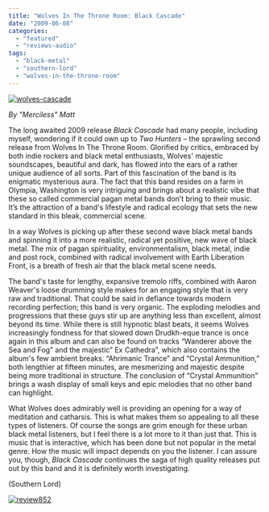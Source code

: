 ```yaml
---
title: "Wolves In The Throne Room: Black Cascade"
date: "2009-06-08"
categories: 
  - "featured"
  - "reviews-audio"
tags: 
  - "black-metal"
  - "southern-lord"
  - "wolves-in-the-throne-room"
---
```


[![wolves-cascade](http://www.hellbound.ca/wp-content/uploads/2009/06/wolves-cascade-300x300.jpg "wolves-cascade")](http://www.hellbound.ca/wp-content/uploads/2009/06/wolves-cascade.jpg)

_By "Merciless" Matt_

The long awaited 2009 release _Black Cascade_ had many people, including myself, wondering if it could own up to _Two Hunters_ – the sprawling second release from Wolves In The Throne Room. Glorified by critics, embraced by both indie rockers and black metal enthusiasts, Wolves' majestic soundscapes, beautiful and dark, has flowed into the ears of a rather unique audience of all sorts. Part of this fascination of the band is its enigmatic mysterious aura. The fact that this band resides on a farm in Olympia, Washington is very intriguing and brings about a realistic vibe that these so called commercial pagan metal bands don’t bring to their music. It’s the attraction of a band's lifestyle and radical ecology that sets the new standard in this bleak, commercial scene.

In a way Wolves is picking up after these second wave black metal bands and spinning it into a more realistic, radical yet positive, new wave of black metal. The mix of pagan spirituality, environmentalism, black metal, indie and post rock, combined with radical involvement with Earth Liberation Front, is a breath of fresh air that the black metal scene needs.

The band's taste for lengthy, expansive tremolo riffs, combined with Aaron Weaver's loose drumming style makes for an engaging style that is very raw and traditional. That could be said in defiance towards modern recording perfection; this band is very organic. The exploding melodies and progressions that these guys stir up are anything less than excellent, almost beyond its time. While there is still hypnotic blast beats, it seems Wolves increasingly fondness for that slowed down Drudkh-eque trance is once again in this album and can also be found on tracks “Wanderer above the Sea and Fog” and the majestic” Ex Cathedra”, which also contains the album's few ambient breaks. “Ahrimanic Trance” and “Crystal Ammunition,” both lengthier at fifteen minutes, are mesmerizing and majestic despite being more traditional in structure. The conclusion of “Crystal Ammunition” brings a wash display of small keys and epic melodies that no other band can highlight.

What Wolves does admirably well is providing an opening for a way of meditation and catharsis. This is what makes them so appealing to all these types of listeners. Of course the songs are grim enough for these urban black metal listeners, but I feel there is a lot more to it than just that. This is music that is interactive, which has been done but not popular in the metal genre. How the music will impact depends on you the listener. I can assure you, though, _Black Cascade_ continues the saga of high quality releases put out by this band and it is definitely worth investigating.

(Southern Lord)

[![review852](http://www.hellbound.ca/wp-content/uploads/2009/06/review852.png "review852")](http://www.hellbound.ca/wp-content/uploads/2009/06/review852.png)
